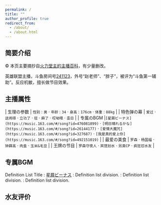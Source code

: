 ```yaml
---
permalink: /
title: ""
author_profile: true
redirect_from: 
  - /about/
  - /about.html
---
```


## 简要介绍

©️ 本页主要摘抄自[火力堂主的主播百科](https://yuba.douyu.com/group/anchorWiki/3022)，有少量删改。

英雄联盟主播，斗鱼房间号[241123](https://www.douyu.com/241123)，外号“赵老师”、“胖子”，被评为“斗鱼第一辅助”。反应机敏，擅长做节目效果。

## 主播属性

| 生理の参数 | `性别：男` · `年龄：34` · `身高：176cm` · `体重：88kg` |
| 特色弹の幕 | `爱过` · `这闹得` · `立功了` · `狂` · `麻了` · `哎呦喂` · `歪日` |
| 专属のBGM |`[星屑ビーナス](https://music.163.com/#/song?id=476081899)` · `[明日晴れるかな](https://music.163.com/#/song?id=26144177)` · `[爱情大魔咒](https://music.163.com/#/song?id=327687)` · `[我是真的爱上你](https://music.163.com/#/song?id=492151019)` |
| 最爱の美食 | `罗森` · `杨国福` · `钟薛高` · `肉盒` · `玉米&毛豆` |
| 王牌の节目 | `罗森守夜人` · `宾馆划水` · `另类CP` · `疯狂怼水友` |

## 专属BGM

Definition List Title
:   [星屑ビーナス](https://music.163.com/#/song?id=476081899)
:   Definition list division.
:   Definition list division.
:   Definition list division.

## 水友评价




